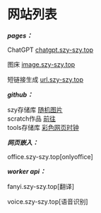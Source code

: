 # 网站列表


***pages：***

ChatGPT [chatgpt.szy-szy.top](https://chatgpt.szy-szy.top)

图床 [image.szy-szy.top](https://image.szy-szy.top)

短链接生成 [url.szy-szy.top](https://url.szy-szy.top)


***github：***

szy存储库  [随机图片](https://main.szy-szy.top/404)  
scratch作品 [前往](https://game.szy-szy.top/)  
tools存储库  [彩色网页时钟](https://szy-szy.top/tools/colourful-clock.html)  


***网页嵌入：***

office.szy-szy.top[onlyoffice]


***worker api：***

fanyi.szy-szy.top[翻译]

voice.szy-szy.top[语音识别]

